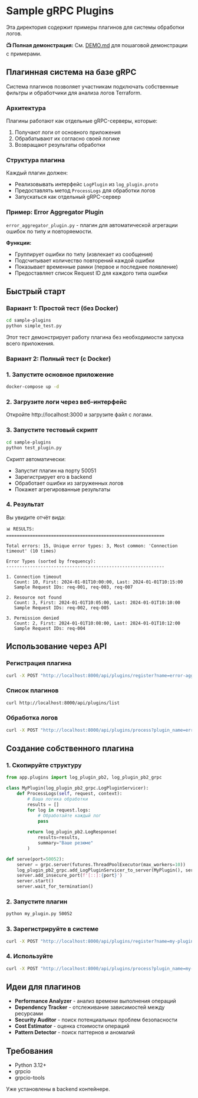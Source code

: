 # Sample gRPC Plugins

Эта директория содержит примеры плагинов для системы обработки логов.

**📺 Полная демонстрация:** См. [DEMO.md](DEMO.md) для пошаговой демонстрации с примерами.

## Плагинная система на базе gRPC

Система плагинов позволяет участникам подключать собственные фильтры и обработчики для анализа логов Terraform.

### Архитектура

Плагины работают как отдельные gRPC-серверы, которые:
1. Получают логи от основного приложения
2. Обрабатывают их согласно своей логике
3. Возвращают результаты обработки

### Структура плагина

Каждый плагин должен:
- Реализовывать интерфейс `LogPlugin` из `log_plugin.proto`
- Предоставлять метод `ProcessLogs` для обработки логов
- Запускаться как отдельный gRPC-сервер

### Пример: Error Aggregator Plugin

`error_aggregator_plugin.py` - плагин для автоматической агрегации ошибок по типу и повторяемости.

**Функции:**
- Группирует ошибки по типу (извлекает из сообщения)
- Подсчитывает количество повторений каждой ошибки
- Показывает временные рамки (первое и последнее появление)
- Предоставляет список Request ID для каждого типа ошибки

## Быстрый старт

### Вариант 1: Простой тест (без Docker)

```bash
cd sample-plugins
python simple_test.py
```

Этот тест демонстрирует работу плагина без необходимости запуска всего приложения.

### Вариант 2: Полный тест (с Docker)

### 1. Запустите основное приложение

```bash
docker-compose up -d
```

### 2. Загрузите логи через веб-интерфейс

Откройте http://localhost:3000 и загрузите файл с логами.

### 3. Запустите тестовый скрипт

```bash
cd sample-plugins
python test_plugin.py
```

Скрипт автоматически:
- Запустит плагин на порту 50051
- Зарегистрирует его в backend
- Обработает ошибки из загруженных логов
- Покажет агрегированные результаты

### 4. Результат

Вы увидите отчёт вида:

```
📊 RESULTS:
============================================================

Total errors: 15, Unique error types: 3, Most common: 'Connection timeout' (10 times)

Error Types (sorted by frequency):
------------------------------------------------------------

1. Connection timeout
   Count: 10, First: 2024-01-01T10:00:00, Last: 2024-01-01T10:15:00
   Sample Request IDs: req-001, req-003, req-007

2. Resource not found
   Count: 3, First: 2024-01-01T10:05:00, Last: 2024-01-01T10:10:00
   Sample Request IDs: req-002, req-005

3. Permission denied
   Count: 2, First: 2024-01-01T10:08:00, Last: 2024-01-01T10:12:00
   Sample Request IDs: req-004
```

## Использование через API

### Регистрация плагина

```bash
curl -X POST "http://localhost:8000/api/plugins/register?name=error-aggregator&address=localhost:50051"
```

### Список плагинов

```bash
curl http://localhost:8000/api/plugins/list
```

### Обработка логов

```bash
curl -X POST "http://localhost:8000/api/plugins/process?plugin_name=error-aggregator&level=error"
```

## Создание собственного плагина

### 1. Скопируйте структуру

```python
from app.plugins import log_plugin_pb2, log_plugin_pb2_grpc

class MyPlugin(log_plugin_pb2_grpc.LogPluginServicer):
    def ProcessLogs(self, request, context):
        # Ваша логика обработки
        results = []
        for log in request.logs:
            # Обработайте каждый лог
            pass
        
        return log_plugin_pb2.LogResponse(
            results=results,
            summary="Ваше резюме"
        )

def serve(port=50052):
    server = grpc.server(futures.ThreadPoolExecutor(max_workers=10))
    log_plugin_pb2_grpc.add_LogPluginServicer_to_server(MyPlugin(), server)
    server.add_insecure_port(f'[::]:{port}')
    server.start()
    server.wait_for_termination()
```

### 2. Запустите плагин

```bash
python my_plugin.py 50052
```

### 3. Зарегистрируйте в системе

```bash
curl -X POST "http://localhost:8000/api/plugins/register?name=my-plugin&address=localhost:50052"
```

### 4. Используйте

```bash
curl -X POST "http://localhost:8000/api/plugins/process?plugin_name=my-plugin"
```

## Идеи для плагинов

- **Performance Analyzer** - анализ времени выполнения операций
- **Dependency Tracker** - отслеживание зависимостей между ресурсами
- **Security Auditor** - поиск потенциальных проблем безопасности
- **Cost Estimator** - оценка стоимости операций
- **Pattern Detector** - поиск паттернов и аномалий

## Требования

- Python 3.12+
- grpcio
- grpcio-tools

Уже установлены в backend контейнере.
